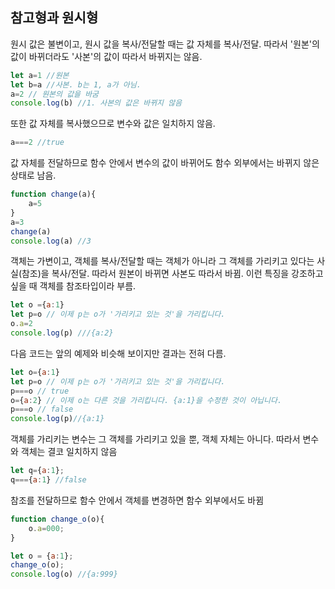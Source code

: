 ## 참고형과 원시형

원시 값은 불변이고, 원시 값을 복사/전달할 때는 값 자체를 복사/전달. 따라서 '원본'의 값이 바뀌더라도 '사본'의 값이 따라서 바뀌지는 않음.

```javascript
let a=1 //원본
let b=a //사본. b는 1, a가 아님.
a=2 // 원본의 값을 바굼
console.log(b) //1. 사본의 값은 바뀌지 않음
```

또한 값 자체를 복사했으므로 변수와 값은 일치하지 않음.

```javascript
a===2 //true
```

값 자체를 전달하므로 함수 안에서 변수의 값이 바뀌어도 함수 외부에서는 바뀌지 않은 상태로 남음.

```javascript
function change(a){
    a=5
}
a=3
change(a)
console.log(a) //3
```

객체는 가변이고, 객체를 복사/전달할 때는 객체가 아니라 그 객체를 가리키고 있다는 사실(참조)을 복사/전달. 따라서 원본이 바뀌면 사본도 따라서 바뀜. 이런 특징을 강조하고 싶을 때 객체를 참조타입이라 부름.

```javascript
let o ={a:1}
let p=o // 이제 p는 o가 '가리키고 있는 것'을 가리킵니다.
o.a=2
console.log(p) ///{a:2}
```

다음 코드는 앞의 예제와 비슷해 보이지만 결과는 전혀 다름.

```javascript
let o={a:1}
let p=o // 이제 p는 o가 '가리키고 있는 것'을 가리킵니다.
p===o // true
o={a:2} // 이제 o는 다른 것을 가리킵니다. {a:1}을 수정한 것이 아닙니다.
p===o // false
console.log(p)//{a:1}
```

객체를 가리키는 변수는 그 객체를 가리키고 있을 뿐, 객체 자체는 아니다. 따라서 변수와 객체는 결코 일치하지 않음

```javascript
let q={a:1};
q==={a:1} //false
```

참조를 전달하므로 함수 안에서 객체를 변경하면 함수 외부에서도 바뀜

```javascript
function change_o(o){
    o.a=000;
}

let o = {a:1};
change_o(o);
console.log(o) //{a:999}
```